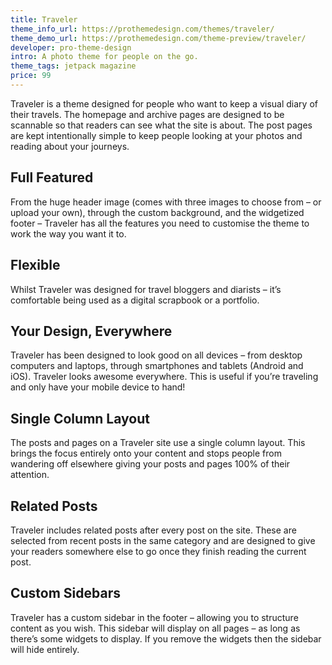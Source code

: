 ```yaml
---
title: Traveler
theme_info_url: https://prothemedesign.com/themes/traveler/
theme_demo_url: https://prothemedesign.com/theme-preview/traveler/
developer: pro-theme-design
intro: A photo theme for people on the go.
theme_tags: jetpack magazine
price: 99
---
```


Traveler is a theme designed for people who want to keep a visual diary of their travels. The homepage and archive pages are designed to be scannable so that readers can see what the site is about. The post pages are kept intentionally simple to keep people looking at your photos and reading about your journeys.

## Full Featured

From the huge header image (comes with three images to choose from – or upload your own), through the custom background, and the widgetized footer – Traveler has all the features you need to customise the theme to work the way you want it to.

## Flexible
Whilst Traveler was designed for travel bloggers and diarists – it’s comfortable being used as a digital scrapbook or a portfolio.

## Your Design, Everywhere

Traveler has been designed to look good on all devices – from desktop computers and laptops, through smartphones and tablets (Android and iOS). Traveler looks awesome everywhere. This is useful if you’re traveling and only have your mobile device to hand!

## Single Column Layout

The posts and pages on a Traveler site use a single column layout. This brings the focus entirely onto your content and stops people from wandering off elsewhere giving your posts and pages 100% of their attention.

## Related Posts

Traveler includes related posts after every post on the site. These are selected from recent posts in the same category and are designed to give your readers somewhere else to go once they finish reading the current post.

## Custom Sidebars

Traveler has a custom sidebar in the footer – allowing you to structure content as you wish. This sidebar will display on all pages – as long as there’s some widgets to display. If you remove the widgets then the sidebar will hide entirely.
